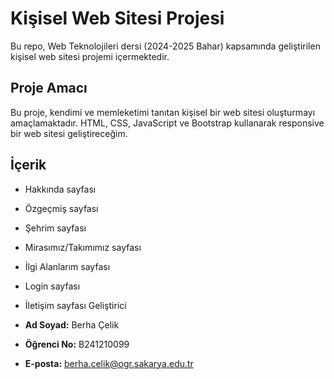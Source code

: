 # Kişisel Web Sitesi Projesi

Bu repo, Web Teknolojileri dersi (2024-2025 Bahar) kapsamında geliştirilen kişisel web sitesi projemi içermektedir.

## Proje Amacı
Bu proje, kendimi ve memleketimi tanıtan kişisel bir web sitesi oluşturmayı amaçlamaktadır. HTML, CSS, JavaScript ve Bootstrap kullanarak responsive bir web sitesi geliştireceğim.

## İçerik
- Hakkında sayfası
- Özgeçmiş sayfası
- Şehrim sayfası
- Mirasımız/Takımımız sayfası
- İlgi Alanlarım sayfası
- Login sayfası
- İletişim sayfası
 Geliştirici

- **Ad Soyad:** Berha Çelik  
- **Öğrenci No:** B241210099 
- **E-posta:** berha.celik@ogr.sakarya.edu.tr
